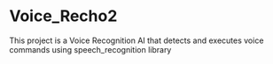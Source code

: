 # Voice_Recho2
This project is a Voice Recognition AI that detects and executes voice commands using speech_recognition library 
